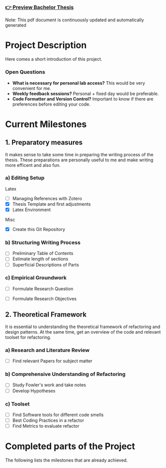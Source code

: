 ### [👉 Preview Bachelor Thesis](thesis.pdf)
Note: This pdf document is continuously updated and automatically generated

# Project Description
Here comes a short introduction of this project.

### Open Questions
- **What is necessary for personal lab access?** This would be very convenient for me.
- **Weekly feedback sessions?** Personal + fixed day would be preferable.
- **Code Formatter and Version Control?** Important to know if there are preferences before editing your code.

# Current Milestones

## 1. Preparatory measures
It makes sense to take some time in preparing the writing process of the thesis.
These preparations are personally useful to me and make writing more efficent and also fun.

### a) Editing Setup
Latex
- [ ] Managing References with Zotero
- [x] Thesis Template and first adjustments
- [x] Latex Environment

Misc
- [x] Create this Git Repository

### b) Structuring Writing Process
- [ ] Preliminary Table of Contents
- [ ] Estimate length of sections
- [ ] Superficial Descriptions of Parts

### c) Empirical Groundwork
- [ ] Formulate Research Question
- [ ] Formulate Research Objectives


## 2. Theoretical Framework
It is essential to understanding the theoretical framework of refactoring and design patterns. At the same time, get an overview of the code and relevant toolset for refactoring.

### a) Research and Literature Review
- [ ] Find relevant Papers for subject matter

### b) Comprehensive Understanding of Refactoring
- [ ] Study Fowler's work and take notes
- [ ] Develop Hypotheses

### c) Toolset
- [ ] Find Software tools for different code smells
- [ ] Best Coding Practices in a refactor
- [ ] Find Metrics to evaluate refactor

# Completed parts of the Project
The following lists the milestones that are already achieved.
